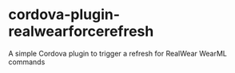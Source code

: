 # cordova-plugin-realwearforcerefresh
A simple Cordova plugin to trigger a refresh for RealWear WearML commands
